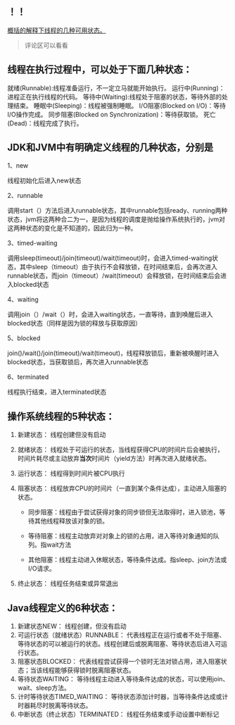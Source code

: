## ！！

[概括的解释下线程的几种可用状态。](https://www.nowcoder.com/questionTerminal/f665a4c853b841339e7181a0fdbacfa8)

> 评论区可以看看

## 线程在执行过程中，可以处于下面几种状态：

就绪(Runnable):线程准备运行，不一定立马就能开始执行。
运行中(Running)：进程正在执行线程的代码。
等待中(Waiting):线程处于阻塞的状态，等待外部的处理结束。
睡眠中(Sleeping)：线程被强制睡眠。
I/O阻塞(Blocked on I/O)：等待I/O操作完成。
同步阻塞(Blocked on Synchronization)：等待获取锁。
死亡(Dead)：线程完成了执行。

## JDK和JVM中有明确定义线程的几种状态，分别是

1、new

线程初始化后进入new状态

2、runnable

调用start（）方法后进入runnable状态，其中runnable包括ready、running两种状态，jvm将这两种合二为一，是因为线程的调度是抛给操作系统执行的，jvm对这两种状态的变化是不知道的，因此归为一种。

3、timed-waiting 

调用sleep(timeout)/join(timeout)/wait(timeout)时，会进入timed-waiting状态，其中sleep（timeout）由于执行不会释放锁，在时间结束后，会再次进入runnable状态，而join（timeout）/wait(timeout）会释放锁，在时间结束后会进入blocked状态

4、waiting

调用join（）/wait（）时，会进入waiting状态，一直等待，直到唤醒后进入blocked状态（同样是因为锁的释放与获取原因）

5、blocked

join()/wait()/join(timeout)/wait(timeout)，线程释放锁后，重新被唤醒时进入blocked状态，当获取锁后，再次进入runnable状态

6、terminated

线程执行结束，进入terminated状态

## 操作系统线程的5种状态：

1. 新建状态：
   线程创建但没有启动

2. 就绪状态：
   线程处于可运行的状态，当线程获得CPU的时间片后会被执行，时间片耗尽或主动放弃**当次**时间片（yield方法）时再次进入就绪状态。

3. 运行状态：
   线程得到时间片被CPU执行

4. 阻塞状态：
   线程放弃CPU的时间片（一直到某个条件达成），主动进入阻塞的状态。

   - 同步阻塞：线程由于尝试获得对象的同步锁但无法取得时，进入锁池，等待其他线程释放该对象的锁。

   - 等待阻塞：线程主动放弃对对象上的锁的占用，进入等待对象通知的队列。指wait方法

   - 其他阻塞：线程主动进入休眠状态，等待条件达成。指sleep、join方法或I/O请求。

5. 终止状态：
   线程任务结束或异常退出

## Java线程定义的6种状态：

1. 新建状态NEW：
   线程创建，但没有启动
2. 可运行状态（就绪状态）RUNNABLE： 代表线程正在运行或者不处于阻塞、等待状态的可以被运行的状态。线程创建后或脱离阻塞、等待状态后进入可运行状态。
3. 阻塞状态BLOCKED：
   代表线程尝试获得一个锁时无法对锁占用，进入阻塞状态；当该线程能够获得锁时脱离阻塞状态。
4. 等待状态WAITING：
   等待线程主动进入等待条件达成的状态，可以使用join、wait、sleep方法。
5. 计时等待状态TIMED_WAITING：
   等待状态添加计时器，当等待条件达成或计时器耗尽时脱离等待状态。
6. 中断状态（终止状态）TERMINATED：
   线程任务结束或手动设置中断标记